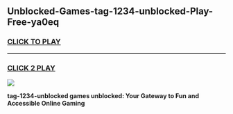 
## Unblocked-Games-tag-1234-unblocked-Play-Free-ya0eq
<h3>
<a href="https://premium76.site?title=tag-1234-unblocked&ref=21A">CLICK TO PLAY</a></h3>
<hr>

<h3>
<a href="https://premium76.site?title=tag-1234-unblocked&ref=21A">CLICK 2 PLAY</a>
  
</h3>

<a href="https://premium76.site?title=tag-1234-unblocked&ref=21A"><img src="https://clearcache.store/games.png"></a>


**tag-1234-unblocked games unblocked: Your Gateway to Fun and Accessible Online Gaming**
